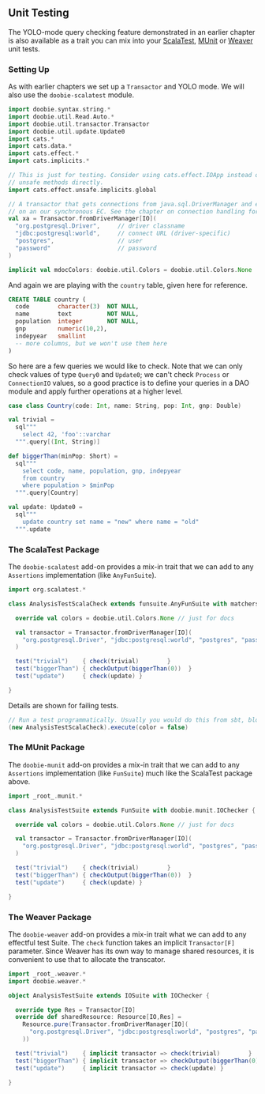 ## Unit Testing

The YOLO-mode query checking feature demonstrated in an earlier chapter is also available as a trait you can mix into your [ScalaTest](http://www.scalatest.org/), [MUnit](https://scalameta.org/munit) or [Weaver](https://disneystreaming.github.io/weaver-test/) unit tests.

### Setting Up

As with earlier chapters we set up a `Transactor` and YOLO mode. We will also use the `doobie-scalatest` module.

```scala mdoc:silent
import doobie.syntax.string.*
import doobie.util.Read.Auto.*
import doobie.util.transactor.Transactor
import doobie.util.update.Update0
import cats.*
import cats.data.*
import cats.effect.*
import cats.implicits.*

// This is just for testing. Consider using cats.effect.IOApp instead of calling
// unsafe methods directly.
import cats.effect.unsafe.implicits.global

// A transactor that gets connections from java.sql.DriverManager and executes blocking operations
// on an our synchronous EC. See the chapter on connection handling for more info.
val xa = Transactor.fromDriverManager[IO](
  "org.postgresql.Driver",     // driver classname
  "jdbc:postgresql:world",     // connect URL (driver-specific)
  "postgres",                  // user
  "password"                   // password
)
```

```scala mdoc:invisible
implicit val mdocColors: doobie.util.Colors = doobie.util.Colors.None
```

And again we are playing with the `country` table, given here for reference.

```sql
CREATE TABLE country (
  code        character(3)  NOT NULL,
  name        text          NOT NULL,
  population  integer       NOT NULL,
  gnp         numeric(10,2),
  indepyear   smallint
  -- more columns, but we won't use them here
)
```

So here are a few queries we would like to check. Note that we can only check values of type `Query0` and `Update0`; we can't check `Process` or `ConnectionIO` values, so a good practice is to define your queries in a DAO module and apply further operations at a higher level.

```scala mdoc:silent
case class Country(code: Int, name: String, pop: Int, gnp: Double)

val trivial =
  sql"""
    select 42, 'foo'::varchar
  """.query[(Int, String)]

def biggerThan(minPop: Short) =
  sql"""
    select code, name, population, gnp, indepyear
    from country
    where population > $minPop
  """.query[Country]

val update: Update0 =
  sql"""
    update country set name = "new" where name = "old"
  """.update

```

### The ScalaTest Package

The `doobie-scalatest` add-on provides a mix-in trait that we can add to any `Assertions` implementation (like `AnyFunSuite`).

```scala mdoc:silent
import org.scalatest.*

class AnalysisTestScalaCheck extends funsuite.AnyFunSuite with matchers.must.Matchers with doobie.scalatest.IOChecker {

  override val colors = doobie.util.Colors.None // just for docs

  val transactor = Transactor.fromDriverManager[IO](
    "org.postgresql.Driver", "jdbc:postgresql:world", "postgres", "password"
  )

  test("trivial")    { check(trivial)        }
  test("biggerThan") { checkOutput(biggerThan(0))  }
  test("update")     { check(update) }

}
```

Details are shown for failing tests.

```scala mdoc
// Run a test programmatically. Usually you would do this from sbt, bloop, etc.
(new AnalysisTestScalaCheck).execute(color = false)
```

### The MUnit Package

The `doobie-munit` add-on provides a mix-in trait that we can add to any `Assertions` implementation (like `FunSuite`) much like the ScalaTest package above.

```scala mdoc:silent
import _root_.munit.*

class AnalysisTestSuite extends FunSuite with doobie.munit.IOChecker {

  override val colors = doobie.util.Colors.None // just for docs

  val transactor = Transactor.fromDriverManager[IO](
    "org.postgresql.Driver", "jdbc:postgresql:world", "postgres", "password"
  )

  test("trivial")    { check(trivial)        }
  test("biggerThan") { checkOutput(biggerThan(0))  }
  test("update")     { check(update) }

}
```

### The Weaver Package

The `doobie-weaver` add-on provides a mix-in trait what we can add to any effectful test Suite. 
The `check` function takes an implicit `Transactor[F]` parameter. Since Weaver has its own way 
to manage shared resources, it is convenient to use that to allocate the transcator. 

```scala mdoc:silent
import _root_.weaver.*
import doobie.weaver.*

object AnalysisTestSuite extends IOSuite with IOChecker {

  override type Res = Transactor[IO]
  override def sharedResource: Resource[IO,Res] = 
    Resource.pure(Transactor.fromDriverManager[IO](
      "org.postgresql.Driver", "jdbc:postgresql:world", "postgres", "password"
    ))

  test("trivial")    { implicit transactor => check(trivial)        }
  test("biggerThan") { implicit transactor => checkOutput(biggerThan(0))  }
  test("update")     { implicit transactor => check(update) }

}
```
